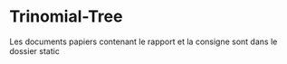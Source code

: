 # Trinomial-Tree

Les documents papiers contenant le rapport et la consigne sont dans le dossier static